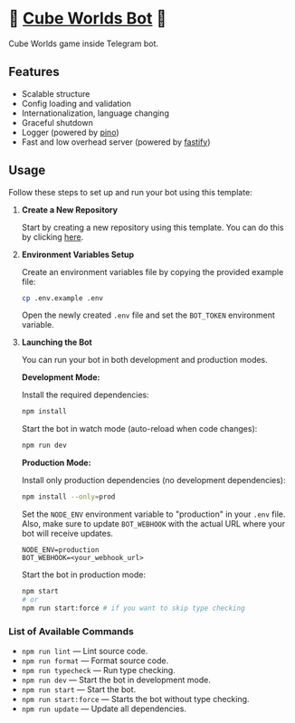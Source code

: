 # 💎 [Cube Worlds Bot](http://t.me/cube_worlds_bot) 💎

Cube Worlds game inside Telegram bot.

## Features

- Scalable structure
- Config loading and validation
- Internationalization, language changing
- Graceful shutdown
- Logger (powered by [pino](https://github.com/pinojs/pino))
- Fast and low overhead server (powered by [fastify](https://github.com/fastify/fastify))

## Usage

Follow these steps to set up and run your bot using this template:

1. **Create a New Repository**

   Start by creating a new repository using this template. You can do this by clicking [here](https://github.com/bot-base/telegram-bot-template/generate).

2. **Environment Variables Setup**

   Create an environment variables file by copying the provided example file:

   ```bash
   cp .env.example .env
   ```

   Open the newly created `.env` file and set the `BOT_TOKEN` environment variable.

3. **Launching the Bot**

   You can run your bot in both development and production modes.

   **Development Mode:**

   Install the required dependencies:

   ```bash
   npm install
   ```

   Start the bot in watch mode (auto-reload when code changes):

   ```bash
   npm run dev
   ```

   **Production Mode:**

   Install only production dependencies (no development dependencies):

   ```bash
   npm install --only=prod
   ```

   Set the `NODE_ENV` environment variable to "production" in your `.env` file. Also, make sure to update `BOT_WEBHOOK` with the actual URL where your bot will receive updates.

   ```dotenv
   NODE_ENV=production
   BOT_WEBHOOK=<your_webhook_url>
   ```

   Start the bot in production mode:

   ```bash
   npm start
   # or
   npm run start:force # if you want to skip type checking
   ```

### List of Available Commands

- `npm run lint` — Lint source code.
- `npm run format` — Format source code.
- `npm run typecheck` — Run type checking.
- `npm run dev` — Start the bot in development mode.
- `npm run start` — Start the bot.
- `npm run start:force` — Starts the bot without type checking.
- `npm run update` — Update all dependencies.

